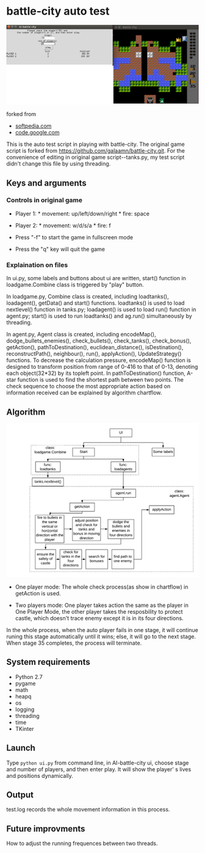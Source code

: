# battle-city auto test

![game home screen](tanks1.png)

forked from
* [softpedia.com](http://linux.softpedia.com/get/GAMES-ENTERTAINMENT/Arcade/BattleCity-Tanks-59571.shtml)
* [code.google.com](https://code.google.com/archive/p/battle-city-tanks/)

This is the auto test script in playing with battle-city. The original game script is forked from https://github.com/galaamn/battle-city.git. For the convenience of editing in original game script--tanks.py, my test script didn't change this file by using threading.
## Keys and arguments

### Controls in original game
- Player 1: * movement: up/left/down/right * fire: space
- Player 2: * movement: w/d/s/a * fire: f

- Press "-f" to start the game in fullscreen mode
- Press the "q" key will quit the game

### Explaination on files

In ui.py, some labels and buttons about ui are written, start() function in loadgame.Combine class is triggered by "play" button.

In loadgame.py, Combine class is created, including loadtanks(), loadagent(), getData() and start() functions. loadtanks() is used to load nextlevel() function in tanks.py; loadagent() is used to load run() function in agent.py; start() is used to run loadtanks() and ag.run() simultaneously by threading.

In agent.py, Agent class is created, including encodeMap(), dodge_bullets_enemies(), check_bullets(), check_tanks(), check_bonus(), getAction(), pathToDestination(), euclidean_distance(), isDestination(), reconstructPath(), neighbour(), run(), applyAction(), UpdateStrategy() functions. To decrease the calculation pressure, encodeMap() function is designed to transform position from range of 0-416 to that of 0-13, denoting each object(32*32) by its topleft point. In pathToDestination() function, A-star function is used to find the shortest path between two points. The check sequence to choose the most appropriate action based on information received can be explained by algorithm chartflow. 

## Algorithm

![algorithm chartflow](battle-city-algorithm.png)<!-- .element height="50%" width="50%" -->

- One player mode:
The whole check process(as show in chartflow) in getAction is used.

- Two players mode:
One player takes action the same as the player in One Player Mode, the other player takes the resposbility to protect castle, which doesn't trace enemy except it is in its four directions.

In the whole process, when the auto player fails in one stage, it will continue runing this stage automatically until it wins; else, it will go to the next stage. When stage 35 completes, the process will terminate.


## System requirements
* Python 2.7
* pygame
* math
* heapq
* os
* logging
* threading
* time
* TKinter

## Launch
Type `python ui.py` from command line, in AI-battle-city ui, choose stage and number of players, and then enter play. It will show the player' s lives and positions dynamically. 

## Output
test.log records the whole movement information in this process.

## Future improvments
How to adjust the running frequences between two threads.
